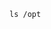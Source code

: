 <!-- ---
!-- title: ./Ninja/src/shell/apptainer_builders/README.md
!-- author: ywatanabe
!-- date: 2024-12-08 07:29:08
!-- --- -->


    ls /opt










